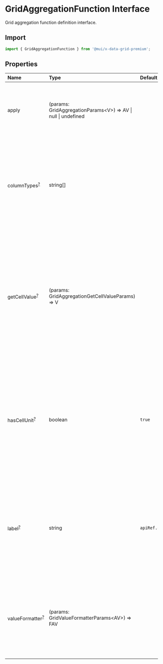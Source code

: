 # GridAggregationFunction Interface

<p class="description">Grid aggregation function definition interface.</p>

## Import

```js
import { GridAggregationFunction } from '@mui/x-data-grid-premium';
```

## Properties

| Name                                                                                                                                                                                                | Type                                                                                                  | Default                                                                                                       | Description                                                                                                                                                                                       |
| :-------------------------------------------------------------------------------------------------------------------------------------------------------------------------------------------------- | :---------------------------------------------------------------------------------------------------- | :------------------------------------------------------------------------------------------------------------ | :------------------------------------------------------------------------------------------------------------------------------------------------------------------------------------------------ |
| <span class="prop-name">apply [<span class="plan-premium" title="Premium plan"></span>](/x/introduction/licensing/#premium-plan)</span>                                                             | <span class="prop-type">(params: GridAggregationParams&lt;V&gt;) =&gt; AV \| null \| undefined</span> |                                                                                                               | Function that takes the current cell values and generates the aggregated value.                                                                                                                   |
| <span class="prop-name optional">columnTypes<sup><abbr title="optional">?</abbr></sup> [<span class="plan-premium" title="Premium plan"></span>](/x/introduction/licensing/#premium-plan)</span>    | <span class="prop-type">string[]</span>                                                               |                                                                                                               | Column types supported by this aggregation function.<br />If not defined, all types are supported (in most cases this property should be defined).                                                |
| <span class="prop-name optional">getCellValue<sup><abbr title="optional">?</abbr></sup> [<span class="plan-premium" title="Premium plan"></span>](/x/introduction/licensing/#premium-plan)</span>   | <span class="prop-type">(params: GridAggregationGetCellValueParams) =&gt; V</span>                    |                                                                                                               | Function that allows to redefine the value of the cells used to generate the aggregated value.<br />Useful for multi-column aggregation when aggregated value is generated from multiple columns. |
| <span class="prop-name optional">hasCellUnit<sup><abbr title="optional">?</abbr></sup> [<span class="plan-premium" title="Premium plan"></span>](/x/introduction/licensing/#premium-plan)</span>    | <span class="prop-type">boolean</span>                                                                | <span class="prop-default">`true`</span>                                                                      | Indicates if the aggregated value have the same unit as the cells used to generate it.<br />It can be used to apply a custom cell renderer only if the aggregated value has the same unit.        |
| <span class="prop-name optional">label<sup><abbr title="optional">?</abbr></sup> [<span class="plan-premium" title="Premium plan"></span>](/x/introduction/licensing/#premium-plan)</span>          | <span class="prop-type">string</span>                                                                 | <span class="prop-default">`apiRef.current.getLocaleText('aggregationFunctionLabel{capitalize(name)})`</span> | Label of the aggregation function.<br />Will be used to add a label on the footer of the grouping column when this aggregation function is the only one being used.                               |
| <span class="prop-name optional">valueFormatter<sup><abbr title="optional">?</abbr></sup> [<span class="plan-premium" title="Premium plan"></span>](/x/introduction/licensing/#premium-plan)</span> | <span class="prop-type">(params: GridValueFormatterParams&lt;AV&gt;) =&gt; FAV</span>                 |                                                                                                               | Function that allows to apply a formatter to the aggregated value.<br />If not defined, the grid will use the formatter of the column.                                                            |
